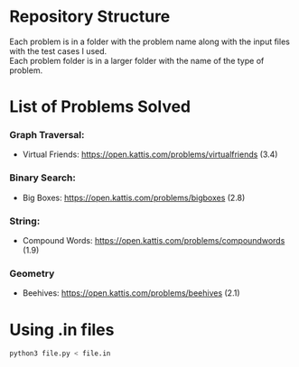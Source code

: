 # Repository Structure 
Each problem is in a folder with the problem name along with the input files with the test cases I used. <br />
Each problem folder is in a larger folder with the name of the type of problem.

# List of Problems Solved
### Graph Traversal:
- Virtual Friends: https://open.kattis.com/problems/virtualfriends (3.4) <br />

### Binary Search:
- Big Boxes: https://open.kattis.com/problems/bigboxes (2.8) <br />

### String:
- Compound Words: https://open.kattis.com/problems/compoundwords (1.9)

### Geometry
- Beehives: https://open.kattis.com/problems/beehives (2.1)

# Using .in files
```bash
python3 file.py < file.in
```
